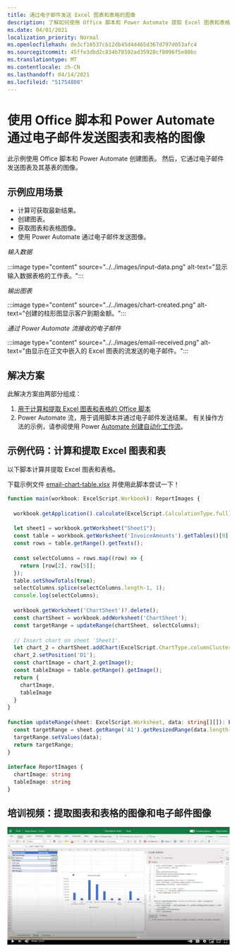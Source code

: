 ```yaml
---
title: 通过电子邮件发送 Excel 图表和表格的图像
description: 了解如何使用 Office 脚本和 Power Automate 提取 Excel 图表和表格的图像，并通过电子邮件发送这些图像。
ms.date: 04/01/2021
localization_priority: Normal
ms.openlocfilehash: de3cf16537cb12db45d4d465d367d797d053afc4
ms.sourcegitcommit: 45ffe3dbd2c834b78592ad35928cf8096f5e80bc
ms.translationtype: MT
ms.contentlocale: zh-CN
ms.lasthandoff: 04/14/2021
ms.locfileid: "51754808"
---
```

# <a name="use-office-scripts-and-power-automate-to-email-images-of-a-chart-and-table"></a>使用 Office 脚本和 Power Automate 通过电子邮件发送图表和表格的图像

此示例使用 Office 脚本和 Power Automate 创建图表。 然后，它通过电子邮件发送图表及其基表的图像。

## <a name="example-scenario"></a>示例应用场景

* 计算可获取最新结果。
* 创建图表。
* 获取图表和表格图像。
* 使用 Power Automate 通过电子邮件发送图像。

_输入数据_

:::image type="content" source="../../images/input-data.png" alt-text="显示输入数据表格的工作表。":::

_输出图表_

:::image type="content" source="../../images/chart-created.png" alt-text="创建的柱形图显示客户到期金额。":::

_通过 Power Automate 流接收的电子邮件_

:::image type="content" source="../../images/email-received.png" alt-text="由显示在正文中嵌入的 Excel 图表的流发送的电子邮件。":::

## <a name="solution"></a>解决方案

此解决方案由两部分组成：

1. [用于计算和提取 Excel 图表和表格的 Office 脚本](#sample-code-calculate-and-extract-excel-chart-and-table)
1. Power Automate 流，用于调用脚本并通过电子邮件发送结果。 有关操作方法的示例，请参阅使用 Power [Automate 创建自动化工作流](../../tutorials/excel-power-automate-returns.md#create-an-automated-workflow-with-power-automate)。

## <a name="sample-code-calculate-and-extract-excel-chart-and-table"></a>示例代码：计算和提取 Excel 图表和表

以下脚本计算并提取 Excel 图表和表格。

下载示例文件 <a href="email-chart-table.xlsx">email-chart-table.xlsx</a> 并使用此脚本尝试一下！

```TypeScript
function main(workbook: ExcelScript.Workbook): ReportImages {

  workbook.getApplication().calculate(ExcelScript.CalculationType.full);
  
  let sheet1 = workbook.getWorksheet("Sheet1");
  const table = workbook.getWorksheet('InvoiceAmounts').getTables()[0];
  const rows = table.getRange().getTexts();

  const selectColumns = rows.map((row) => {
    return [row[2], row[5]];
  });
  table.setShowTotals(true);
  selectColumns.splice(selectColumns.length-1, 1);
  console.log(selectColumns);

  workbook.getWorksheet('ChartSheet')?.delete();
  const chartSheet = workbook.addWorksheet('ChartSheet');
  const targetRange = updateRange(chartSheet, selectColumns);

  // Insert chart on sheet 'Sheet1'.
  let chart_2 = chartSheet.addChart(ExcelScript.ChartType.columnClustered, targetRange);
  chart_2.setPosition('D1');
  const chartImage = chart_2.getImage();
  const tableImage = table.getRange().getImage();
  return {
    chartImage,
    tableImage
  }
}

function updateRange(sheet: ExcelScript.Worksheet, data: string[][]): ExcelScript.Range {
  const targetRange = sheet.getRange('A1').getResizedRange(data.length-1, data[0].length-1);
  targetRange.setValues(data);
  return targetRange;
}

interface ReportImages {
  chartImage: string
  tableImage: string
}
```

## <a name="training-video-extract-and-email-images-of-chart-and-table"></a>培训视频：提取图表和表格的图像和电子邮件图像

[![观看分步视频，了解如何提取图表和表格的图像并通过电子邮件发送图像](../../images/charts-image-vid.jpg)](https://youtu.be/152GJyqc-Kw "如何提取图表和表格的图像和通过电子邮件发送图像的分步视频")
